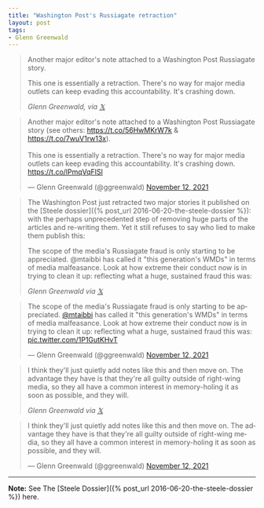 ```yaml
---
title: "Washington Post's Russiagate retraction"
layout: post
tags:
- Glenn Greenwald
---
```


> Another major editor's note attached to a Washington Post Russiagate story.
>
> This one is essentially a retraction. There's no way for major media outlets can keep evading this accountability. It's crashing down.
>
> <cite>Glenn Greenwald, via [𝕏](https://x.com)</cite>

<blockquote class="twitter-tweet"><p lang="en" dir="ltr">Another major editor's note attached to a Washington Post Russiagate story (see others: <a href="https://t.co/56HwMKrW7k">https://t.co/56HwMKrW7k</a> &amp; <a href="https://t.co/7wuV1rw13x">https://t.co/7wuV1rw13x</a>).<br><br>This one is essentially a retraction. There's no way for major media outlets can keep evading this accountability. It's crashing down. <a href="https://t.co/lPmqVqFISl">https://t.co/lPmqVqFISl</a></p>&mdash; Glenn Greenwald (@ggreenwald) <a href="https://twitter.com/ggreenwald/status/1459213370234748928?ref_src=twsrc%5Etfw">November 12, 2021</a></blockquote>

> The Washington Post just retracted two major stories it published on the [Steele dossier]({% post_url 2016-06-20-the-steele-dossier %}): with the perhaps unprecedented step of removing huge parts of the articles and re-writing them. Yet it still refuses to say who lied to make them publish this:
>
> The scope of the media's Russiagate fraud is only starting to be appreciated. @mtaibbi has called it "this generation's WMDs" in terms of media malfeasance. Look at how extreme their conduct now is in trying to clean it up: reflecting what a huge, sustained fraud this was:
>
> <cite>Glenn Greenwald via [𝕏](https://x.com)</cite>

<blockquote class="twitter-tweet"><p lang="en" dir="ltr">The scope of the media's Russiagate fraud is only starting to be appreciated. <a href="https://twitter.com/mtaibbi?ref_src=twsrc%5Etfw">@mtaibbi</a> has called it &quot;this generation's WMDs&quot; in terms of media malfeasance. Look at how extreme their conduct now is in trying to clean it up: reflecting what a huge, sustained fraud this was: <a href="https://t.co/1P1GutKHvT">pic.twitter.com/1P1GutKHvT</a></p>&mdash; Glenn Greenwald (@ggreenwald) <a href="https://twitter.com/ggreenwald/status/1459243056687890437?ref_src=twsrc%5Etfw">November 12, 2021</a></blockquote>

> I think they'll just quietly add notes like this and then move on. The advantage they have is that they're all guilty outside of right-wing media, so they all have a common interest in memory-holing it as soon as possible, and they will.
>
> <cite>Glenn Greenwald via [𝕏](https://x.com)</cite>

<blockquote class="twitter-tweet"><p lang="en" dir="ltr">I think they'll just quietly add notes like this and then move on. The advantage they have is that they're all guilty outside of right-wing media, so they all have a common interest in memory-holing it as soon as possible, and they will.</p>&mdash; Glenn Greenwald (@ggreenwald) <a href="https://twitter.com/ggreenwald/status/1459250962674196480?ref_src=twsrc%5Etfw">November 12, 2021</a></blockquote> <script async src="https://platform.twitter.com/widgets.js" charset="utf-8"></script>

---

**Note:** See The [Steele Dossier]({% post_url 2016-06-20-the-steele-dossier %}) here.
